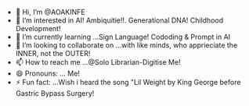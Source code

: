 - 👋 Hi, I’m @AOAKINFE
- 👀 I’m interested in AI! Ambiquitie!!. Generational DNA!  Childhood Development!
- 🌱 I’m currently learning ...Sign Language! Cododing & Prompt in AI
- 💞️ I’m looking to collaborate on ...with like minds, who apprieciate the INNER, not the OUTER!
- 📫 How to reach me ...@Solo Librarian-Digitise Me!
- 😄 Pronouns: ... Me!
- ⚡ Fun fact: ...Wish i heard the song "Lil Weight by King George before Gastric  Bypass Surgery! 

<!---
AOAKINFE/AOAKINFE is a ✨ special ✨ repository because its `README.md` (this file) appears on your GitHub profile.
You can click the Preview link to take a look at your changes.
--->
